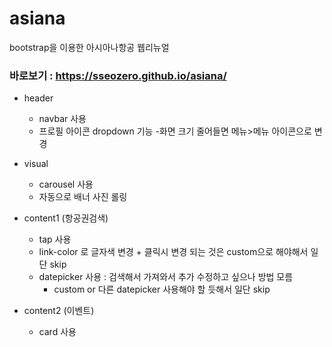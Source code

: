 # asiana
bootstrap을 이용한 아시아나항공 웹리뉴얼 
### 바로보기 : https://sseozero.github.io/asiana/


- header
    - navbar 사용
    - 프로필 아이콘 dropdown 기능 
    -화면 크기 줄어들면 메뉴>메뉴 아이콘으로 변경

- visual
    - carousel 사용
    - 자동으로 배너 사진 롤링
    


- content1 (항공권검색)
    - tap 사용 
     - link-color 로 글자색 변경
      + 클릭시 변경 되는 것은 custom으로 해야해서 일단 skip
    - datepicker 사용  : 검색해서 가져와서 추가 수정하고 싶으나 방법 모름
      + custom or 다른 datepicker 사용해야 할 듯해서 일단 skip

- content2 (이벤트)
    - card 사용
